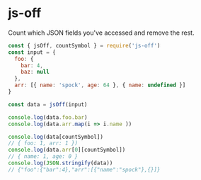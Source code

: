 # js-off

Count which JSON fields you've accessed and remove the rest.

```js
const { jsOff, countSymbol } = require('js-off')
const input = {
  foo: {
    bar: 4,
    baz: null
  },
  arr: [{ name: 'spock', age: 64 }, { name: undefined }]
}

const data = jsOff(input)

console.log(data.foo.bar)
console.log(data.arr.map(i => i.name ))

console.log(data[countSymbol])
// { foo: 1, arr: 1 })
console.log(data.arr[0][countSymbol])
// { name: 1, age: 0 }
console.log(JSON.stringify(data))
// {"foo":{"bar":4},"arr":[{"name":"spock"},{}]}
```
